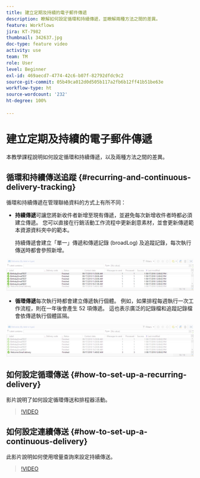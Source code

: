 ```yaml
---
title: 建立定期及持續的電子郵件傳遞
description: 瞭解如何設定循環和持續傳遞，並瞭解兩種方法之間的差異。
feature: Workflows
jira: KT-7982
thumbnail: 342637.jpg
doc-type: feature video
activity: use
team: TM
role: User
level: Beginner
exl-id: 469aecd7-4774-42c6-b07f-82792dfdc9c2
source-git-commit: 05b49ca012d0d505b117a2fb6b12ff41b51be63e
workflow-type: ht
source-wordcount: '232'
ht-degree: 100%

---
```


# 建立定期及持續的電子郵件傳遞

本教學課程說明如何設定循環和持續傳遞，以及兩種方法之間的差異。

## 循環和持續傳送追蹤 {#recurring-and-continuous-delivery-tracking}

循環和持續傳遞在管理聯絡資料的方式上有所不同：

* **持續傳遞**&#x200B;可讓您將新收件者新增至現有傳遞，並避免每次新增收件者時都必須建立傳遞。 您可以直接在行銷活動工作流程中更新創意素材，並會更新傳遞範本資源資料夾中的範本。

  持續傳遞會建立「單一」傳遞和傳遞記錄 (broadLog) 及追蹤記錄，每次執行傳送時都會參照新增。

![持續傳遞](/help/assets/delivery_continuous.jpg)

* **循環傳遞**&#x200B;每次執行時都會建立傳遞執行個體。 例如，如果排程每週執行一次工作流程，則在一年後會產生 52 項傳遞。 這也表示廣泛的記錄檔和追蹤記錄檔會依傳遞執行個體區隔。

![循環傳遞](/help/assets/delivery_recurring.jpg)

## 如何設定循環傳送 {#how-to-set-up-a-recurring-delivery}

影片說明了如何設定循環傳送和排程器活動。

>[!VIDEO](https://video.tv.adobe.com/v/342638?quality=12&learn=on)

## 如何設定連續傳送 {#how-to-set-up-a-continuous-delivery}

此影片說明如何使用增量查詢來設定持續傳送。

>[!VIDEO](https://video.tv.adobe.com/v/342637?quality=12&learn=on)
